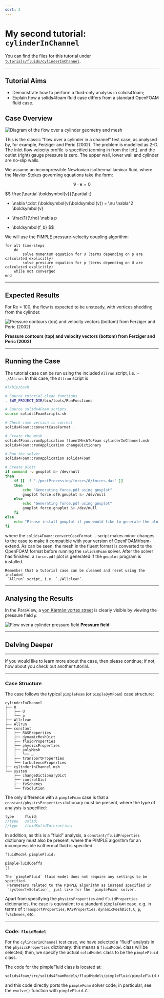 ```yaml
---
sort: 2
---
```


# My second tutorial: `cylinderInChannel`

You can find the files for this tutorial under
[`tutorials/fluids/cylinderInChannel`](https://github.com/solids4foam/solids4foam/tree/master/tutorials/fluids/cylinderInChannel).

---

## Tutorial Aims

- Demonstrate how to perform a fluid-only analysis in solids4foam;
- Explain how a solids4foam fluid case differs from a standard OpenFOAM fluid
  case.

## Case Overview

![Diagram of the flow over a cylinder geometry and mesh](images/flu_over_1.PNG)

This is the classic “flow over a cylinder in a channel” test case, as analysed
by, for example, Ferziger and Peric (2002). The problem is modelled as 2-D. The
inlet flow velocity profile is specified (coming in from the left), and the
outlet (right) gauge pressure is zero. The upper wall, lower wall and cylinder
are no-slip walls.

We assume an incompressible Newtonian isothermal laminar fluid, where the
Navier-Stokes governing equations take the form:

$$
\nabla \cdot \boldsymbol{v} = 0
$$

$$
\frac{\partial \boldsymbol{v}}{\partial t}
+ \nabla \cdot (\boldsymbol{v}\boldsymbol{v})
= \nu \nabla^2 \boldsymbol{v}
- \frac{1}{\rho} \nabla p
+ \boldsymbol{f_b}
$$

We will use the PIMPLE pressure-velocity coupling algorithm:

```pseudocode
for all time-steps
    do
        solve momentum equation for U (terms depending on p are calculated explicitly)
        solve pressure equation for p (terms depending on U are calculated explicitly)
    while not converged
end
```

---

## Expected Results

For Re = 100, the flow is expected to be unsteady, with vortices shedding from
the cylinder.

![Pressure contours (top) and velocity vectors (bottom) from Ferziger and Peric (2002)](images/flu_over_3.PNG)

**Pressure contours (top) and velocity vectors (bottom) from Ferziger and
Peric (2002)**

---

## Running the Case

The tutorial case can be run using the included `Allrun` script, i.e.
`> ./Allrun`. In this case, the `Allrun` script is

```bash
#!/bin/bash

# Source tutorial clean functions
. $WM_PROJECT_DIR/bin/tools/RunFunctions

# Source solids4Foam scripts
source solids4FoamScripts.sh

# Check case version is correct
solids4Foam::convertCaseFormat .

# Create the mesh
solids4Foam::runApplication fluentMeshToFoam cylinderInChannel.msh
solids4Foam::runApplication changeDictionary

# Run the solver
solids4Foam::runApplication solids4Foam

# Create plots
if command -v gnuplot &> /dev/null
then
    if [[ -f "./postProcessing/forces/0/forces.dat" ]]
    then
        echo "Generating force.pdf using gnuplot"
        gnuplot force.of9.gnuplot &> /dev/null
    else
        echo "Generating force.pdf using gnuplot"
        gnuplot force.gnuplot &> /dev/null
    fi
else
    echo "Please install gnuplot if you would like to generate the plots"
fi
```

where the `solids4Foam::convertCaseFormat .` script makes minor changes to the
case to make it compatible with your version of OpenFOAM/foam-extend. As can be
seen, the mesh in the fluent format is converted to the OpenFOAM format before
running the `solids4Foam` solver. After the solver has finished, a `force.pdf`
plot is generated if the `gnuplot` program is installed.

```tip
Remember that a tutorial case can be cleaned and reset using the included
 `Allrun` script, i.e. `./Allclean`.
```

---

## Analysing the Results

In the ParaView, a [von Kármán vortex street](https://en.wikipedia.org/wiki/Kármán_vortex_street)
is clearly visible by viewing the pressure field `p`:

![Flow over a cylinder pressure field](images/flu_run_1.PNG)
**Pressure field**

---

## Delving Deeper

---

If you would like to learn more about the case, then please continue; if not,
how about you check out another tutorial.

---

### Case Structure

The case follows the typical `pimpleFoam` (or `pimpleDyMFoam`) case structure:

```plaintext
cylinderInChannel
├── 0
│   ├── U
│   └── p
├── Allclean
├── Allrun
├── constant
│   ├── RASProperties
│   ├── dynamicMeshDict
│   ├── fluidProperties
│   ├── physicsProperties
│   ├── polyMesh
│   │   └── …
│   ├── transportProperties
│   └── turbulenceProperties
├── cylinderInChannel.msh
└── system
    ├── changeDictionaryDict
    ├── controlDict
    ├── fvSchemes
    └── fvSolution
```

The only difference with a `pimpleFoam` case is that a
`constant/physicsProperties` dictionary must be present, where the type of
analysis is specified:

```c++
type     fluid;
//type   solid;
//type   fluidSolidInteraction;
```

In addition, as this is a "fluid" analysis, a `constant/fluidProperties`
dictionary must also be present, where the PIMPLE algorithm for an
incompressible isothermal fluid is specified:

```c++
fluidModel pimpleFluid;

pimpleFluidCoeffs
{}
```

```note
The `pimpleFluid` fluid model does not require any settings to be specified.
 Parameters related to the PIMPLE algorithm as instead specified in
 `system/fvSolution`, just like for the `pimpleFoam` solver.
```

Apart from specifying the `physicsProperties` and `fluidProperties`
dictionaries, the case is equivalent to a standard `pimpleFOAM` case, e.g. in
terms of `transportProperties`, `RASProperties`, `dynamicMeshDict`, `U`, `p`,
`fvSchemes`, etc.

---

### Code: `fluidModel`

For the `cylinderInChannel` test case, we have selected a “fluid” analysis in
the `physicsProperties` dictionary: this means a `fluidModel` class will be
selected; then, we specify the actual `solidModel` class to be the `pimpleFluid`
class.

The code for the pimpleFluid class is located at:

```bash
solids4foam/src/solids4FoamModels/fluidModels/pimpleFluid/pimpleFluid.C
```

and this code directly ports the `pimpleFoam` solver code; in particular, see
the `evolve()` function with `pimpleFluid.C`.
